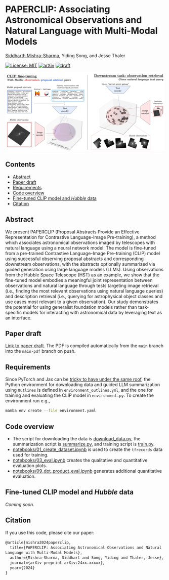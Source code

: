 # PAPERCLIP: Associating Astronomical Observations and Natural Language with Multi-Modal Models<!-- omit from toc -->

[Siddharth Mishra-Sharma](mailto:smsharma@mit.edu), Yiding Song, and Jesse Thaler

[![License: MIT](https://img.shields.io/badge/License-MIT-red.svg)](https://opensource.org/licenses/MIT)
[![arXiv](https://img.shields.io/badge/arXiv-24xx.xxxxx%20-green.svg)](https://arxiv.org/abs/24xx.xxxxx)
[![draft](https://img.shields.io/badge/Draft-PDF-blue)](https://github.com/smsharma/HubbleCLIP/blob/main-pdf/paper/hubble_paperclip.pdf)

![Figure](paper/plots/figure.png)

## Contents<!-- omit from toc -->

- [Abstract](#abstract)
- [Paper draft](#paper-draft)
- [Requirements](#requirements)
- [Code overview](#code-overview)
- [Fine-tuned CLIP model and _Hubble_ data](#fine-tuned-clip-model-and-hubble-data)
- [Citation](#citation)

## Abstract

We present PAPERCLIP (Proposal Abstracts Provide an Effective Representation for Contrastive Language-Image Pre-training), a method which associates astronomical observations imaged by telescopes with natural language using a neural network model. The model is fine-tuned from a pre-trained Contrastive Language-Image Pre-training (CLIP) model using successful observing proposal abstracts and corresponding downstream observations, with the abstracts optionally summarized via guided generation using large language models (LLMs). Using observations from the Hubble Space Telescope (HST) as an example, we show that the fine-tuned model embodies a meaningful joint representation between observations and natural language through tests targeting image retrieval (i.e., finding the most relevant observations using natural language queries) and description retrieval (i.e., querying for astrophysical object classes and use cases most relevant to a given observation). Our study demonstrates the potential for using generalist foundation models rather than task-specific models for interacting with astronomical data by leveraging text as an interface.

## Paper draft

[Link to paper draft](https://github.com/smsharma/HubbleCLIP/blob/main-pdf/paper/hubble_paperclip.pdf). The PDF is compiled automatically from the `main` branch into the `main-pdf` branch on push.

## Requirements

Since PyTorch and Jax can be [tricky to have under the same roof](https://github.com/google/jax/issues/18032), the Python environment for downloading data and guided LLM summarization using `Outlines` is defined in `environment_outlines.yml`, and the one for training and evaluating the CLIP model in `environment.py`. To create the environment run e.g.,
``` sh
mamba env create --file environment.yaml
```

## Code overview


- The script for downloading the data is [download_data.py](download_data.py), the summarization script is [summarize.py](summarize.py), and training script is [train.py](train.py).
- [notebooks/01_create_dataset.ipynb](notebooks/01_create_dataset.ipynb) is used to create the `tfrecords` data used for training.
- [notebooks/03_eval.ipynb](notebooks/03_eval.ipynb) creates the qualitative and quantitative evaluation plots.
- [notebooks/09_dot_product_eval.ipynb](notebooks/09_dot_product_eval.ipynb) generates additional quantitative evaluation.

## Fine-tuned CLIP model and _Hubble_ data

_Coming soon._

## Citation

If you use this code, please cite our paper:

```
@article{mishra2024paperclip,
  title={PAPERCLIP: Associating Astronomical Observations and Natural Language with Multi-Modal Models},
  author={Mishra-Sharma, Siddhart and Song, Yiding and Thaler, Jesse},
  journal={arXiv preprint arXiv:24xx.xxxxx},
  year={2024}
}
```